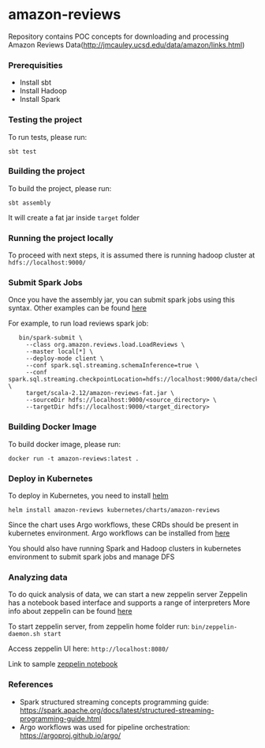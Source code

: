 # amazon-reviews
Repository contains POC concepts for downloading and processing Amazon Reviews Data(http://jmcauley.ucsd.edu/data/amazon/links.html)

### Prerequisities
* Install sbt
* Install Hadoop
* Install Spark

### Testing the project
To run tests, please run:
```
sbt test
```

### Building the project
To build the project, please run:
```
sbt assembly
```
It will create a fat jar inside `target` folder

### Running the project locally
To proceed with next steps, it is assumed there is running hadoop cluster at `hdfs://localhost:9000/`
### Submit Spark Jobs
Once you have the assembly jar, you can submit spark jobs using this syntax.
Other examples can be found [here](kubernetes/charts/amazon-reviews/config)

For example, to run load reviews spark job:
```
   bin/spark-submit \
     --class org.amazon.reviews.load.LoadReviews \
     --master local[*] \
     --deploy-mode client \
     --conf spark.sql.streaming.schemaInference=true \
     --conf spark.sql.streaming.checkpointLocation=hdfs://localhost:9000/data/checkpoint \
     target/scala-2.12/amazon-reviews-fat.jar \
     --sourceDir hdfs://localhost:9000/<source_directory> \
     --targetDir hdfs://localhost:9000/<target_directory>
```

### Building Docker Image
To build docker image, please run:
```
docker run -t amazon-reviews:latest .
```

### Deploy in Kubernetes
To deploy in Kubernetes, you need to install [helm](https://helm.sh/docs/intro/install/)

```
helm install amazon-reviews kubernetes/charts/amazon-reviews
```
Since the chart uses Argo workflows, these CRDs should be present in kubernetes environment.
Argo workflows can be installed from [here](https://argoproj.github.io/argo/)

You should also have running Spark and Hadoop clusters in kubernetes  environment to submit spark jobs and manage DFS

### Analyzing data
To do quick analysis of data, we can start a new zeppelin server
Zeppelin has a notebook based interface and supports a range of interpreters
More info about zeppelin can be found [here](https://zeppelin.apache.org/)

To start zeppelin server, from zeppelin home folder run: `bin/zeppelin-daemon.sh start`

Access zeppelin UI here: `http://localhost:8080/`

Link to sample [zeppelin notebook](notebooks/AmazonReviewsDemo.zpln)

### References
* Spark structured streaming concepts programming guide:
https://spark.apache.org/docs/latest/structured-streaming-programming-guide.html
* Argo workflows was used for pipeline orchestration:
https://argoproj.github.io/argo/